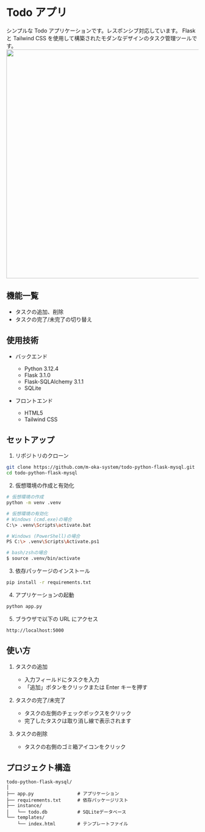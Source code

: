 # Todo アプリ

シンプルな Todo アプリケーションです。レスポンシブ対応しています。
Flask と Tailwind CSS を使用して構築されたモダンなデザインのタスク管理ツールです。
<img src="https://github.com/user-attachments/assets/fd514ff7-0f3b-4074-be84-6fdce73fa09c" width="600">

## 機能一覧

- タスクの追加、削除
- タスクの完了/未完了の切り替え

## 使用技術

- バックエンド

  - Python 3.12.4
  - Flask 3.1.0
  - Flask-SQLAlchemy 3.1.1
  - SQLite

- フロントエンド
  - HTML5
  - Tailwind CSS

## セットアップ

1. リポジトリのクローン

```bash
git clone https://github.com/m-oka-system/todo-python-flask-mysql.git
cd todo-python-flask-mysql
```

2. 仮想環境の作成と有効化

```bash
# 仮想環境の作成
python -m venv .venv

# 仮想環境の有効化
# Windows (cmd.exe)の場合
C:\> .venv\Scripts\activate.bat

# Windows (PowerShell)の場合
PS C:\> .venv\Scripts\Activate.ps1

# bash/zshの場合
$ source .venv/bin/activate
```

3. 依存パッケージのインストール

```bash
pip install -r requirements.txt
```

4. アプリケーションの起動

```bash
python app.py
```

5. ブラウザで以下の URL にアクセス

```
http://localhost:5000
```

## 使い方

1. タスクの追加

   - 入力フィールドにタスクを入力
   - 「追加」ボタンをクリックまたは Enter キーを押す

2. タスクの完了/未完了

   - タスクの左側のチェックボックスをクリック
   - 完了したタスクは取り消し線で表示されます

3. タスクの削除
   - タスクの右側のゴミ箱アイコンをクリック

## プロジェクト構造

```
todo-python-flask-mysql/
│
├── app.py                # アプリケーション
├── requirements.txt      # 依存パッケージリスト
├── instance/
│   └── todo.db           # SQLiteデータベース
└── templates/
    └── index.html        # テンプレートファイル
```
